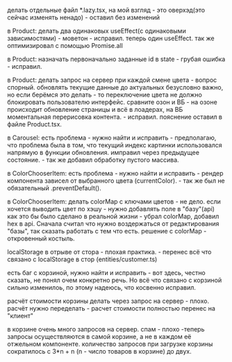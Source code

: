 делать отдельные файл *.lazy.tsx, на мой взгляд - это оверхэд(это сейчас изменять ненадо) 
	- оставил без изменений

в Product: делать два одинаковых useEffect(с одинаковыми зависимостями) - моветон
		- исправил. теперь один useEffect. так же  оптимизировал с помощью Promise.all

в Product: назначать первоначально заданные id в state - грубая ошибка
		- исправил. 

в Product: делать запрос на сервер при каждой смене цвета - вопрос спорный. обновлять текущие данные до актуальных безусловно важно, но если берёмся это делать - то переключение цвета не должно блокировать пользователю интерфейс. сравните озон и ВБ - на озоне происходит обновление страницы и всё в лоадерах, на ВБ моментальная перерисовка контента.
		- исправил. пояснение оставил в файле Product.tsx.


в Carousel: есть проблема - нужно найти и исправить
		- предполагаю, что проблема была в том, что текущий индекс картинки использовался напрямую в функции обновления. имправил через предыдущее состояние.
		- так же добавил обработку пустого массива.

в ColorChooserItem: есть проблема - нужно найти и исправить
		- рендер компонента зависел от выбранного цвета (currentColor). 
		- так же был не обязательный .preventDefault().

в ColorChooserItem: делать colorMap с ключами цветов - не дело. если хочется выводить цвет по хэшу - нужно добавлять поле в "базу"(api) как это бы было сделано в реальной жизни
		- убрал colorMap, добавил hex в api. Сначала считал что нужно воздержаться от редактирования "базы", так сказать работать с тем что есть. решение с colorMap - откровенный костыль.
		 

localStorage в отрыве от стора - плохая практика.
		- перенес всё что связано с localStorage в стор (entities/customer.ts)

есть баг с корзиной, нужно найти и исправить
		- вот здесь, честно сказать, не понял очем конкретно речь. Но всё что связано с корзиной сильно изменилоь, по этому надеюсь, что косвенно исправил.


расчёт стоимости корзины делать через запрос на сервер - плохо. расчёт нужно переделать
		- расчет стоимости полностью перенес на "клиент"

в корзине очень много запросов на сервер. спам - плохо
		-теперь запросы осуществляются в самой корзине, а не в каждом её отжельном компоненте. 
		 количество запросов при загрузке корзины сократилось с 3*n + n (n - число товаров в корзине) до двух.

